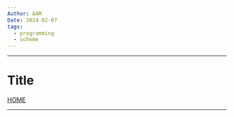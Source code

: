 ```yaml
---
Author: AAM
Date: 2024-02-07
tags:
  - programming
  - scheme
---
```


---
# Title

[HOME](/README.md)

---

